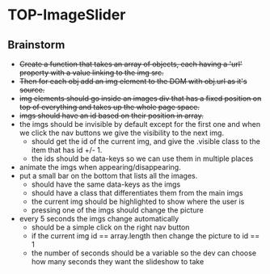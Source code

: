 # TOP-ImageSlider

## Brainstorm

- ~~Create a function that takes an array of objects, each having a 'url' property with a value linking to the img src.~~
- ~~Then for each obj add an img element to the DOM with obj.url as it's source.~~
- ~~img elements should go inside an images div that has a fixed position on top of everything and takes up the whole page space.~~
- ~~imgs should have an id based on their position in array.~~
- the imgs should be invisible by default except for the first one and when we click the nav buttons we give the visibility to the next img.
  - should get the id of the current img, and give the .visible class to the item that has id +/- 1.
  - the ids should be data-keys so we can use them in multiple places
- animate the imgs when appearing/disappearing.
- put a small bar on the bottom that lists all the images.
  - should have the same data-keys as the imgs
  - should have a class that differentiates them from the main imgs
  - the current img should be highlighted to show where the user is
  - pressing one of the imgs should change the picture
- every 5 seconds the imgs change automatically
  - should be a simple click on the right nav button
  - if the current img id == array.length then change the picture to id == 1
  - the number of seconds should be a variable so the dev can choose how many seconds they want the slideshow to take
